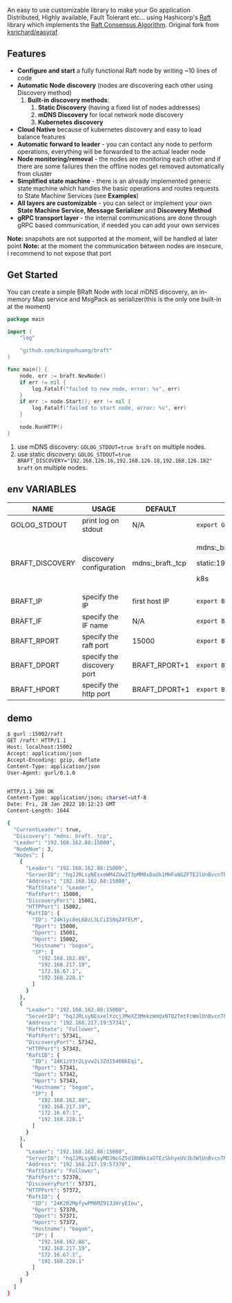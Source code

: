 An easy to use customizable library to make your Go application Distributed, Highly available, Fault Tolerant etc...
using Hashicorp's [Raft](https://github.com/hashicorp/raft) library which implements the
[Raft Consensus Algorithm](https://raft.github.io/). Original fork from [ksrichard/easyraf](https://github.com/ksrichard/easyraft)

Features
---

- **Configure and start** a fully functional Raft node by writing ~10 lines of code
- **Automatic Node discovery** (nodes are discovering each other using Discovery method)
    1. **Built-in discovery methods**:
        1. **Static Discovery** (having a fixed list of nodes addresses)
        2. **mDNS Discovery** for local network node discovery
        3. **Kubernetes discovery**
- **Cloud Native** because of kubernetes discovery and easy to load balance features
- **Automatic forward to leader** - you can contact any node to perform operations, everything will be forwarded to the
  actual leader node
- **Node monitoring/removal** - the nodes are monitoring each other and if there are some failures then the offline
  nodes get removed automatically from cluster
- **Simplified state machine** - there is an already implemented generic state machine which handles the basic
  operations and routes requests to State Machine Services (see **Examples**)
- **All layers are customizable** - you can select or implement your own **State Machine Service, Message Serializer**
  and **Discovery Method**
- **gRPC transport layer** - the internal communications are done through gRPC based communication, if needed you can
  add your own services

**Note:** snapshots are not supported at the moment, will be handled at later point
**Note:** at the moment the communication between nodes are insecure, I recommend to not expose that port

Get Started
---
You can create a simple BRaft Node with local mDNS discovery, an in-memory Map service and MsgPack as serializer(this
is the only one built-in at the moment)

```go
package main

import (
	"log"

	"github.com/bingoohuang/braft"
)

func main() {
	node, err := braft.NewNode()
	if err != nil {
		log.Fatalf("failed to new node, error: %v", err)
	}
	if err := node.Start(); err != nil {
		log.Fatalf("failed to start node, error: %v", err)
	}

	node.RunHTTP()
}
```

1. use mDNS discovery: `GOLOG_STDOUT=true braft` on multiple nodes.
1. use static discovery: `GOLOG_STDOUT=true BRAFT_DISCOVERY="192.168.126.16,192.168.126.18,192.168.126.182" braft`  on multiple nodes.


## env VARIABLES

NAME | USAGE | DEFAULT | EXAMPELE
---|---|---|---
GOLOG_STDOUT| print log on stdout| N/A| `export GOLOG_STDOUT=true`
BRAFT_DISCOVERY| discovery configuration |mdns:_braft._tcp | <p>mdns:_braft._tcp</p><p>static:192.168.1.1,192.168.1.2,192.168.1.3</p><p>k8s</p>
BRAFT_IP|specify the IP| first host IP | `export BRAFT_IP=192.168.1.1`
BRAFT_IF|specify the IF name| N/A | `export BRAFT_IF=eth0`
BRAFT_RPORT|specify the raft port| 15000 | `export BRAFT_RPORT=15000`
BRAFT_DPORT|specify the discovery port| BRAFT_RPORT+1 | `export BRAFT_DPORT=15001`
BRAFT_HPORT|specify the http port| BRAFT_DPORT+1 | `export BRAFT_HPORT=15002`


## demo


```sh
$ gurl :15002/raft
GET /raft? HTTP/1.1
Host: localhost:15002
Accept: application/json
Accept-Encoding: gzip, deflate
Content-Type: application/json
User-Agent: gurl/0.1.0


HTTP/1.1 200 OK
Content-Type: application/json; charset=utf-8
Date: Fri, 28 Jan 2022 10:12:23 GMT
Content-Length: 1644

{
  "CurrentLeader": true,
  "Discovery": "mdns:_braft._tcp",
  "Leader": "192.168.162.88:15000",
  "NodeNum": 3,
  "Nodes": [
    {
      "Leader": "192.168.162.88:15000",
      "ServerID": "hqJJRLsyNEsxeWM4ZUw2T3pMM0xDaUk1MHFaNGZFTE2lUnBvcnTNOpilRHBvcnTNOpmlSHBvcnTNOpqoSG9zdG5hbWWlYm9nb26iSVCUrjE5Mi4xNjguMTYyLjg4rjE5Mi4xNjguMjE3LjE5qzE3Mi4xNi42Ny4xrTE5Mi4xNjguMjI4LjE",
      "Address": "192.168.162.88:15000",
      "RaftState": "Leader",
      "RaftPort": 15000,
      "DiscoveryPort": 15001,
      "HTTPPort": 15002,
      "RaftID": {
        "ID": "24K1yc8eL6OzL3LCiI50qZ4fELM",
        "Rport": 15000,
        "Dport": 15001,
        "Hport": 15002,
        "Hostname": "bogon",
        "IP": [
          "192.168.162.88",
          "192.168.217.19",
          "172.16.67.1",
          "192.168.228.1"
        ]
      }
    },
    {
      "Leader": "192.168.162.88:15000",
      "ServerID": "hqJJRLsyNEsxelYzcjJMeXZ3MmkzWmQxNTQ2TmtFcWmlUnBvcnTN3_2lRHBvcnTN3_6lSHBvcnTN3_-oSG9zdG5hbWWlYm9nb26iSVCUrjE5Mi4xNjguMTYyLjg4rjE5Mi4xNjguMjE3LjE5qzE3Mi4xNi42Ny4xrTE5Mi4xNjguMjI4LjE",
      "Address": "192.168.217.19:57341",
      "RaftState": "Follower",
      "RaftPort": 57341,
      "DiscoveryPort": 57342,
      "HTTPPort": 57343,
      "RaftID": {
        "ID": "24K1zV3r2Lyvw2i3Zd1546NkEqi",
        "Rport": 57341,
        "Dport": 57342,
        "Hport": 57343,
        "Hostname": "bogon",
        "IP": [
          "192.168.162.88",
          "192.168.217.19",
          "172.16.67.1",
          "192.168.228.1"
        ]
      }
    },
    {
      "Leader": "192.168.162.88:15000",
      "ServerID": "hqJJRLsyNEsyMDJNcGZ5d1BNNk1aOTEzSkhyeUVJb3WlUnBvcnTN4BqlRHBvcnTN4BulSHBvcnTN4ByoSG9zdG5hbWWlYm9nb26iSVCUrjE5Mi4xNjguMTYyLjg4rjE5Mi4xNjguMjE3LjE5qzE3Mi4xNi42Ny4xrTE5Mi4xNjguMjI4LjE",
      "Address": "192.168.217.19:57370",
      "RaftState": "Follower",
      "RaftPort": 57370,
      "DiscoveryPort": 57371,
      "HTTPPort": 57372,
      "RaftID": {
        "ID": "24K202MpfywPM6MZ913JHryEIou",
        "Rport": 57370,
        "Dport": 57371,
        "Hport": 57372,
        "Hostname": "bogon",
        "IP": [
          "192.168.162.88",
          "192.168.217.19",
          "172.16.67.1",
          "192.168.228.1"
        ]
      }
    }
  ]
}
```